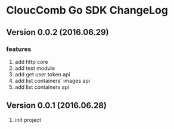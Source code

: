 # CloucComb Go SDK ChangeLog

## Version 0.0.2 (2016.06.29)

### features

1. add http core
2. add test module
3. add get user token api
4. add list containers' images api
5. add list containers api

## Version 0.0.1 (2016.06.28)

1. init project